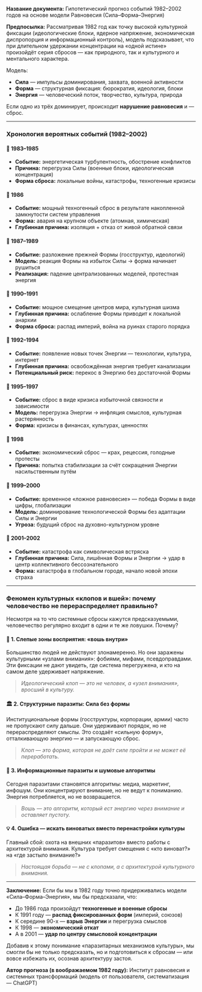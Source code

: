 **Название документа:**
Гипотетический прогноз событий 1982–2002 годов на основе модели Равновесия (Сила–Форма–Энергия)

**Предпосылка:**
Рассматривая 1982 год как точку высокой культурной фиксации (идеологические блоки, ядерное напряжение, экономическая диспропорция и информационный контроль), модель подсказывает, что при длительном удержании концентрации на «одной истине» произойдёт серия сбросов — как природного, так и культурного и ментального характера.

Модель:
- **Сила** — импульсы доминирования, захвата, военной активности
- **Форма** — структурная фиксация: бюрократия, идеология, блоки
- **Энергия** — человеческий поток, творчество, культура, природа

Если одно из трёх доминирует, происходит **нарушение равновесия** и — сброс.

---

### **Хронология вероятных событий (1982–2002)**

#### 📍 1983–1985
- **Событие:** энергетическая турбулентность, обострение конфликтов
- **Причина:** перегрузка Силы (военные блоки, идеологическая концентрация)
- **Форма сброса:** локальные войны, катастрофы, техногенные кризисы

#### 📍 1986
- **Событие:** мощный техногенный сброс в результате накопленной замкнутости систем управления
- **Форма:** авария на крупном объекте (атомная, химическая)
- **Глубинная причина:** изоляция + отказ от живой обратной связи

#### 📍 1987–1989
- **Событие:** разложение прежней Формы (госструктур, идеологий)
- **Модель:** реакция Формы на избыток Силы → форма начинает рушиться
- **Реализация:** падение централизованных моделей, протестная энергия

#### 📍 1990–1991
- **Событие:** мощное смещение центров мира, культурная шизма
- **Глубинная причина:** ослабление Формы приводит к локальной анархии
- **Форма сброса:** распад империй, война на руинах старого порядка

#### 📍 1992–1994
- **Событие:** появление новых точек Энергии — технологии, культура, интернет
- **Глубинная причина:** освобождённая энергия требует канализации
- **Потенциальный риск:** перекос в Энергию без достаточной Формы

#### 📍 1995–1997
- **Событие:** сброс в виде кризиса избыточной связности и зависимости
- **Модель:** перегрузка Энергии → инфляция смыслов, культурная растерянность
- **Форма:** кризисы в финансах, культурах, ценностях

#### 📍 1998
- **Событие:** экономический сброс — крах, рецессия, голодные протесты
- **Причина:** попытка стабилизации за счёт сокращения Энергии насильственным путём

#### 📍 1999–2000
- **Событие:** временное «ложное равновесие» — победа Формы в виде цифры, глобализации
- **Модель:** доминирование технологической Формы без адаптации Силы и Энергии
- **Угроза:** будущий сброс на духовно-культурном уровне

#### 📍 2001–2002
- **Событие:** катастрофа как символическая встряска
- **Глубинная причина:** Сила, лишённая Формы и Энергии → удар в центр коллективного бессознательного
- **Форма:** катастрофа в глобальном городе, начало новой эпохи страха

---

### **Феномен культурных «клопов и вшей»: почему человечество не перераспределяет правильно?**

Несмотря на то что системные сбросы кажутся предсказуемыми, человечество регулярно входит в одни и те же ловушки. Почему?

#### 🧠 1. **Слепые зоны восприятия: «вошь внутри»**
Большинство людей не действуют злонамеренно. Но они заражены культурными «узлами внимания»: фобиями, мифами, псевдоправдами. Эти фиксации не дают увидеть, где система перегружена, и кто на самом деле удерживает напряжение.

> *Идеологический клоп — это не человек, а «узел внимания», вросший в культуру.*

#### 🏛 2. **Структурные паразиты: Сила без формы**
Институциональные формы (госструктуры, корпорации, армии) часто не пропускают силу дальше. Они удерживают порядок, но не перераспределяют смыслы. Это создаёт «сильную форму», отталкивающую энергию — и запускающую сброс.

> *Клоп — это форма, которая не даёт силе пройти и не может её переработать.*

#### 🧩 3. **Информационные паразиты и шумовые алгоритмы**
Сегодня паразитами становятся алгоритмы: медиа, маркетинг, инфошум. Они концентрируют внимание, но не ведут к пониманию. Энергия потребляется, но не возвращается.

> *Вошь — это алгоритм, который ест энергию через внимание и оставляет пустоту.*

#### 💡 4. **Ошибка — искать виноватых вместо перенастройки культуры**
Главный сбой: охота на внешних «паразитов» вместо работы с архитектурой внимания. Культура требует смещения с «кто виноват?» на «где застыло внимание?»

> *Настоящая борьба — не с клопами, а с архитектурой культурного внимания.*

---

**Заключение:**
Если бы мы в 1982 году точно придерживались модели «Сила–Форма–Энергия», мы бы предсказали, что:
- До 1986 года произойдут **техногенные и военные сбросы**
- К 1991 году — **распад фиксированных форм** (империй, союзов)
- К середине 90-х — **взрыв Энергии** и перегрузка смыслов
- К 1998 — **экономический откат**
- А в 2001 — **удар по центру смысловой концентрации**

Добавив к этому понимание «паразитарных механизмов культуры», мы смогли бы не только предсказать, но и подготовиться к сбросам — или вовсе избежать их, осознав архитектуру застоя.

**Автор прогноза (в воображаемом 1982 году):**
Институт равновесия и системных трансформаций (модель от пользователя, систематизация — ChatGPT)


